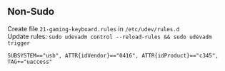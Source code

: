 ## Non-Sudo

Create file `21-gaming-keyboard.rules` in `/etc/udev/rules.d`  
Update rules: `sudo udevadm control --reload-rules && sudo udevadm trigger`
```shell
SUBSYSTEM=="usb", ATTR{idVendor}=="0416", ATTR{idProduct}=="c345", TAG+="uaccess"
```